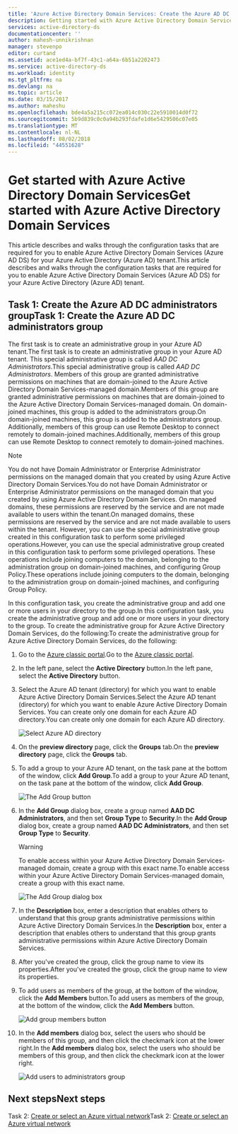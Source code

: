 ```yaml
---
title: 'Azure Active Directory Domain Services: Create the Azure AD DC administrators group | Microsoft Docs'
description: Getting started with Azure Active Directory Domain Services
services: active-directory-ds
documentationcenter: ''
author: mahesh-unnikrishnan
manager: stevenpo
editor: curtand
ms.assetid: ace1ed4a-bf7f-43c1-a64a-6b51a2202473
ms.service: active-directory-ds
ms.workload: identity
ms.tgt_pltfrm: na
ms.devlang: na
ms.topic: article
ms.date: 03/15/2017
ms.author: maheshu
ms.openlocfilehash: bde4a5a215cc072ea014c030c22e5910014d0f72
ms.sourcegitcommit: 5b9d839c0c0a94b293fdafe1d6e5429506c07e05
ms.translationtype: MT
ms.contentlocale: nl-NL
ms.lasthandoff: 08/02/2018
ms.locfileid: "44551628"
---
```

# <a name="get-started-with-azure-active-directory-domain-services"></a><span data-ttu-id="80596-103">Get started with Azure Active Directory Domain Services</span><span class="sxs-lookup"><span data-stu-id="80596-103">Get started with Azure Active Directory Domain Services</span></span>
<span data-ttu-id="80596-104">This article describes and walks through the configuration tasks that are required for you to enable Azure Active Directory Domain Services (Azure AD DS) for your Azure Active Directory (Azure AD) tenant.</span><span class="sxs-lookup"><span data-stu-id="80596-104">This article describes and walks through the configuration tasks that are required for you to enable Azure Active Directory Domain Services (Azure AD DS) for your Azure Active Directory (Azure AD) tenant.</span></span>

## <a name="task-1-create-the-azure-ad-dc-administrators-group"></a><span data-ttu-id="80596-105">Task 1: Create the Azure AD DC administrators group</span><span class="sxs-lookup"><span data-stu-id="80596-105">Task 1: Create the Azure AD DC administrators group</span></span>
<span data-ttu-id="80596-106">The first task is to create an administrative group in your Azure AD tenant.</span><span class="sxs-lookup"><span data-stu-id="80596-106">The first task is to create an administrative group in your Azure AD tenant.</span></span> <span data-ttu-id="80596-107">This special administrative group is called *AAD DC Administrators*.</span><span class="sxs-lookup"><span data-stu-id="80596-107">This special administrative group is called *AAD DC Administrators*.</span></span> <span data-ttu-id="80596-108">Members of this group are granted administrative permissions on machines that are domain-joined to the Azure Active Directory Domain Services-managed domain.</span><span class="sxs-lookup"><span data-stu-id="80596-108">Members of this group are granted administrative permissions on machines that are domain-joined to the Azure Active Directory Domain Services-managed domain.</span></span> <span data-ttu-id="80596-109">On domain-joined machines, this group is added to the administrators group.</span><span class="sxs-lookup"><span data-stu-id="80596-109">On domain-joined machines, this group is added to the administrators group.</span></span> <span data-ttu-id="80596-110">Additionally, members of this group can use Remote Desktop to connect remotely to domain-joined machines.</span><span class="sxs-lookup"><span data-stu-id="80596-110">Additionally, members of this group can use Remote Desktop to connect remotely to domain-joined machines.</span></span>  

> [!NOTE]
> <span data-ttu-id="80596-111">You do not have Domain Administrator or Enterprise Administrator permissions on the managed domain that you created by using Azure Active Directory Domain Services.</span><span class="sxs-lookup"><span data-stu-id="80596-111">You do not have Domain Administrator or Enterprise Administrator permissions on the managed domain that you created by using Azure Active Directory Domain Services.</span></span> <span data-ttu-id="80596-112">On managed domains, these permissions are reserved by the service and are not made available to users within the tenant.</span><span class="sxs-lookup"><span data-stu-id="80596-112">On managed domains, these permissions are reserved by the service and are not made available to users within the tenant.</span></span> <span data-ttu-id="80596-113">However, you can use the special administrative group created in this configuration task to perform some privileged operations.</span><span class="sxs-lookup"><span data-stu-id="80596-113">However, you can use the special administrative group created in this configuration task to perform some privileged operations.</span></span> <span data-ttu-id="80596-114">These operations include joining computers to the domain, belonging to the administration group on domain-joined machines, and configuring Group Policy.</span><span class="sxs-lookup"><span data-stu-id="80596-114">These operations include joining computers to the domain, belonging to the administration group on domain-joined machines, and configuring Group Policy.</span></span>
>

<span data-ttu-id="80596-115">In this configuration task, you create the administrative group and add one or more users in your directory to the group.</span><span class="sxs-lookup"><span data-stu-id="80596-115">In this configuration task, you create the administrative group and add one or more users in your directory to the group.</span></span> <span data-ttu-id="80596-116">To create the administrative group for Azure Active Directory Domain Services, do the following:</span><span class="sxs-lookup"><span data-stu-id="80596-116">To create the administrative group for Azure Active Directory Domain Services, do the following:</span></span>

1. <span data-ttu-id="80596-117">Go to the [Azure classic portal](https://manage.windowsazure.com).</span><span class="sxs-lookup"><span data-stu-id="80596-117">Go to the [Azure classic portal](https://manage.windowsazure.com).</span></span>
2. <span data-ttu-id="80596-118">In the left pane, select the **Active Directory** button.</span><span class="sxs-lookup"><span data-stu-id="80596-118">In the left pane, select the **Active Directory** button.</span></span>
3. <span data-ttu-id="80596-119">Select the Azure AD tenant (directory) for which you want to enable Azure Active Directory Domain Services.</span><span class="sxs-lookup"><span data-stu-id="80596-119">Select the Azure AD tenant (directory) for which you want to enable Azure Active Directory Domain Services.</span></span> <span data-ttu-id="80596-120">You can create only one domain for each Azure AD directory.</span><span class="sxs-lookup"><span data-stu-id="80596-120">You can create only one domain for each Azure AD directory.</span></span>

    ![Select Azure AD directory](https://docstestmedia1.blob.core.windows.net/azure-media/articles/active-directory-domain-services/media/active-directory-domain-services-getting-started/select-aad-directory.png)
4. <span data-ttu-id="80596-122">On the **preview directory** page, click the **Groups** tab.</span><span class="sxs-lookup"><span data-stu-id="80596-122">On the **preview directory** page, click the **Groups** tab.</span></span>
5. <span data-ttu-id="80596-123">To add a group to your Azure AD tenant, on the task pane at the bottom of the window, click **Add Group**.</span><span class="sxs-lookup"><span data-stu-id="80596-123">To add a group to your Azure AD tenant, on the task pane at the bottom of the window, click **Add Group**.</span></span>

    ![The Add Group button](https://docstestmedia1.blob.core.windows.net/azure-media/articles/active-directory-domain-services/media/active-directory-domain-services-getting-started/add-group-button.png)
6. <span data-ttu-id="80596-125">In the **Add Group** dialog box, create a group named **AAD DC Administrators**, and then set **Group Type** to **Security**.</span><span class="sxs-lookup"><span data-stu-id="80596-125">In the **Add Group** dialog box, create a group named **AAD DC Administrators**, and then set **Group Type** to **Security**.</span></span>

   > [!WARNING]
   > <span data-ttu-id="80596-126">To enable access within your Azure Active Directory Domain Services-managed domain, create a group with this exact name.</span><span class="sxs-lookup"><span data-stu-id="80596-126">To enable access within your Azure Active Directory Domain Services-managed domain, create a group with this exact name.</span></span>
   >
   >

    ![The Add Group dialog box](https://docstestmedia1.blob.core.windows.net/azure-media/articles/active-directory-domain-services/media/active-directory-domain-services-getting-started/create-admin-group.png)
7. <span data-ttu-id="80596-128">In the **Description** box, enter a description that enables others to understand that this group grants administrative permissions within Azure Active Directory Domain Services.</span><span class="sxs-lookup"><span data-stu-id="80596-128">In the **Description** box, enter a description that enables others to understand that this group grants administrative permissions within Azure Active Directory Domain Services.</span></span>
8. <span data-ttu-id="80596-129">After you've created the group, click the group name to view its properties.</span><span class="sxs-lookup"><span data-stu-id="80596-129">After you've created the group, click the group name to view its properties.</span></span> 
9. <span data-ttu-id="80596-130">To add users as members of the group, at the bottom of the window, click the **Add Members** button.</span><span class="sxs-lookup"><span data-stu-id="80596-130">To add users as members of the group, at the bottom of the window, click the **Add Members** button.</span></span>

    ![Add group members button](https://docstestmedia1.blob.core.windows.net/azure-media/articles/active-directory-domain-services/media/active-directory-domain-services-getting-started/add-group-members-button.png)
10. <span data-ttu-id="80596-132">In the **Add members** dialog box, select the users who should be members of this group, and then click the checkmark icon at the lower right.</span><span class="sxs-lookup"><span data-stu-id="80596-132">In the **Add members** dialog box, select the users who should be members of this group, and then click the checkmark icon at the lower right.</span></span>

    ![Add users to administrators group](https://docstestmedia1.blob.core.windows.net/azure-media/articles/active-directory-domain-services/media/active-directory-domain-services-getting-started/add-group-members.png)

## <a name="next-steps"></a><span data-ttu-id="80596-134">Next steps</span><span class="sxs-lookup"><span data-stu-id="80596-134">Next steps</span></span>
<span data-ttu-id="80596-135">Task 2: [Create or select an Azure virtual network](active-directory-ds-getting-started-vnet.md)</span><span class="sxs-lookup"><span data-stu-id="80596-135">Task 2: [Create or select an Azure virtual network](active-directory-ds-getting-started-vnet.md)</span></span>
  





